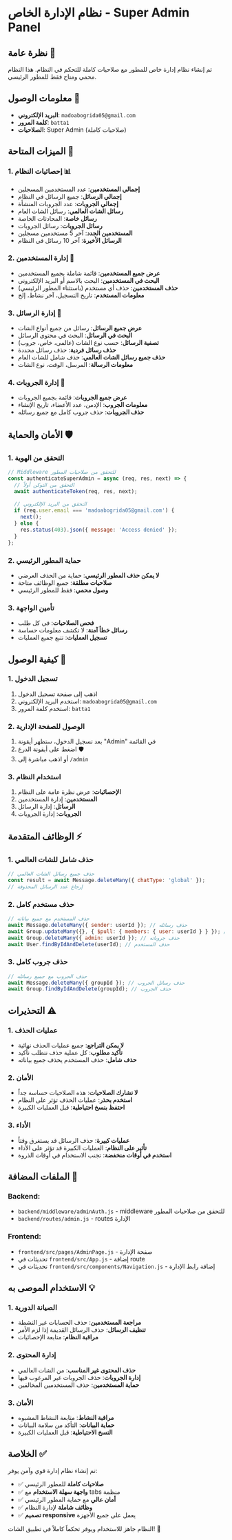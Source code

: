 # نظام الإدارة الخاص - Super Admin Panel

## نظرة عامة 🎯
تم إنشاء نظام إدارة خاص للمطور مع صلاحيات كاملة للتحكم في النظام. هذا النظام محمي ومتاح فقط للمطور الرئيسي.

## معلومات الوصول 🔐
- **البريد الإلكتروني**: `madoabogrida05@gmail.com`
- **كلمة المرور**: `batta1`
- **الصلاحيات**: Super Admin (صلاحيات كاملة)

## الميزات المتاحة 🚀

### 1. إحصائيات النظام 📊
- **إجمالي المستخدمين**: عدد المستخدمين المسجلين
- **إجمالي الرسائل**: جميع الرسائل في النظام
- **إجمالي الجروبات**: عدد الجروبات المنشأة
- **رسائل الشات العالمي**: رسائل الشات العام
- **رسائل خاصة**: المحادثات الخاصة
- **رسائل الجروبات**: رسائل الجروبات
- **المستخدمين الجدد**: آخر 5 مستخدمين مسجلين
- **الرسائل الأخيرة**: آخر 10 رسائل في النظام

### 2. إدارة المستخدمين 👥
- **عرض جميع المستخدمين**: قائمة شاملة بجميع المستخدمين
- **البحث في المستخدمين**: البحث بالاسم أو البريد الإلكتروني
- **حذف المستخدمين**: حذف أي مستخدم (باستثناء المطور الرئيسي)
- **معلومات المستخدم**: تاريخ التسجيل، آخر نشاط، إلخ

### 3. إدارة الرسائل 💬
- **عرض جميع الرسائل**: رسائل من جميع أنواع الشات
- **البحث في الرسائل**: البحث في محتوى الرسائل
- **تصفية الرسائل**: حسب نوع الشات (عالمي، خاص، جروب)
- **حذف رسائل فردية**: حذف رسائل محددة
- **حذف جميع رسائل الشات العالمي**: حذف شامل للشات العام
- **معلومات الرسالة**: المرسل، الوقت، نوع الشات

### 4. إدارة الجروبات 👥
- **عرض جميع الجروبات**: قائمة بجميع الجروبات
- **معلومات الجروب**: الإدمن، عدد الأعضاء، تاريخ الإنشاء
- **حذف الجروبات**: حذف جروب كامل مع جميع رسائله

## الأمان والحماية 🛡️

### 1. التحقق من الهوية
```javascript
// Middleware للتحقق من صلاحيات المطور
const authenticateSuperAdmin = async (req, res, next) => {
  // التحقق من التوكن أولاً
  await authenticateToken(req, res, next);
  
  // التحقق من البريد الإلكتروني
  if (req.user.email === 'madoabogrida05@gmail.com') {
    next();
  } else {
    res.status(403).json({ message: 'Access denied' });
  }
};
```

### 2. حماية المطور الرئيسي
- **لا يمكن حذف المطور الرئيسي**: حماية من الحذف العرضي
- **صلاحيات مطلقة**: جميع الوظائف متاحة
- **وصول محمي**: فقط للمطور الرئيسي

### 3. تأمين الواجهة
- **فحص الصلاحيات**: في كل طلب
- **رسائل خطأ آمنة**: لا تكشف معلومات حساسة
- **تسجيل العمليات**: تتبع جميع العمليات

## كيفية الوصول 🚪

### 1. تسجيل الدخول
1. اذهب إلى صفحة تسجيل الدخول
2. استخدم البريد الإلكتروني: `madoabogrida05@gmail.com`
3. استخدم كلمة المرور: `batta1`

### 2. الوصول للصفحة الإدارية
1. بعد تسجيل الدخول، ستظهر أيقونة "Admin" في القائمة
2. اضغط على أيقونة الدرع 🛡️
3. أو اذهب مباشرة إلى `/admin`

### 3. استخدام النظام
1. **الإحصائيات**: عرض نظرة عامة على النظام
2. **المستخدمين**: إدارة المستخدمين
3. **الرسائل**: إدارة الرسائل
4. **الجروبات**: إدارة الجروبات

## الوظائف المتقدمة ⚡

### 1. حذف شامل للشات العالمي
```javascript
// حذف جميع رسائل الشات العالمي
const result = await Message.deleteMany({ chatType: 'global' });
// إرجاع عدد الرسائل المحذوفة
```

### 2. حذف مستخدم كامل
```javascript
// حذف المستخدم مع جميع بياناته
await Message.deleteMany({ sender: userId }); // حذف رسائله
await Group.updateMany({}, { $pull: { members: { user: userId } } }); // إزالته من الجروبات
await Group.deleteMany({ admin: userId }); // حذف جروباته
await User.findByIdAndDelete(userId); // حذف المستخدم
```

### 3. حذف جروب كامل
```javascript
// حذف الجروب مع جميع رسائله
await Message.deleteMany({ groupId }); // حذف رسائل الجروب
await Group.findByIdAndDelete(groupId); // حذف الجروب
```

## التحذيرات ⚠️

### 1. عمليات الحذف
- **لا يمكن التراجع**: جميع عمليات الحذف نهائية
- **تأكيد مطلوب**: كل عملية حذف تتطلب تأكيد
- **حذف شامل**: حذف المستخدم يحذف جميع بياناته

### 2. الأمان
- **لا تشارك الصلاحيات**: هذه الصلاحيات حساسة جداً
- **استخدم بحذر**: عمليات الحذف تؤثر على النظام
- **احتفظ بنسخ احتياطية**: قبل العمليات الكبيرة

### 3. الأداء
- **عمليات كبيرة**: حذف الرسائل قد يستغرق وقتاً
- **تأثير على النظام**: العمليات الكبيرة قد تؤثر على الأداء
- **استخدم في أوقات منخفضة**: تجنب الاستخدام في أوقات الذروة

## الملفات المضافة 📁

### Backend:
- `backend/middleware/adminAuth.js` - middleware للتحقق من صلاحيات المطور
- `backend/routes/admin.js` - routes الإدارة

### Frontend:
- `frontend/src/pages/AdminPage.js` - صفحة الإدارة
- تحديثات في `frontend/src/App.js` - إضافة route
- تحديثات في `frontend/src/components/Navigation.js` - إضافة رابط الإدارة

## الاستخدام الموصى به 💡

### 1. الصيانة الدورية
- **مراجعة المستخدمين**: حذف الحسابات غير النشطة
- **تنظيف الرسائل**: حذف الرسائل القديمة إذا لزم الأمر
- **مراقبة النظام**: متابعة الإحصائيات

### 2. إدارة المحتوى
- **حذف المحتوى غير المناسب**: من الشات العالمي
- **إدارة الجروبات**: حذف الجروبات غير المرغوب فيها
- **حماية المستخدمين**: حذف المستخدمين المخالفين

### 3. الأمان
- **مراقبة النشاط**: متابعة النشاط المشبوه
- **حماية البيانات**: التأكد من سلامة البيانات
- **النسخ الاحتياطية**: قبل العمليات الكبيرة

## الخلاصة ✅

تم إنشاء نظام إدارة قوي وآمن يوفر:
- ✅ **صلاحيات كاملة** للمطور الرئيسي
- ✅ **واجهة سهلة الاستخدام** مع tabs منظمة
- ✅ **أمان عالي** مع حماية المطور الرئيسي
- ✅ **وظائف شاملة** لإدارة النظام
- ✅ **تصميم responsive** يعمل على جميع الأجهزة

النظام جاهز للاستخدام ويوفر تحكماً كاملاً في تطبيق الشات! 🎉
